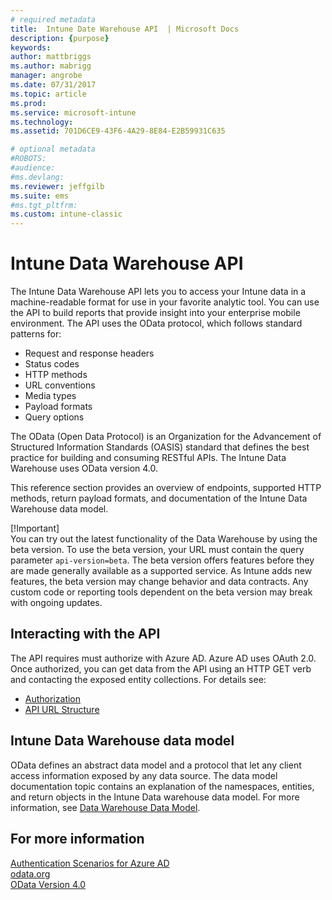 ```yaml
---
# required metadata
title:  Intune Date Warehouse API  | Microsoft Docs 
description: {purpose}
keywords:
author: mattbriggs
ms.author: mabrigg
manager: angrobe
ms.date: 07/31/2017
ms.topic: article
ms.prod:
ms.service: microsoft-intune
ms.technology:
ms.assetid: 701D6CE9-43F6-4A29-8E84-E2B59931C635

# optional metadata
#ROBOTS:
#audience:
#ms.devlang:
ms.reviewer: jeffgilb
ms.suite: ems
#ms.tgt_pltfrm:
ms.custom: intune-classic
---
```


#  Intune Data Warehouse API

The Intune Data Warehouse API lets you to access your Intune data in a machine-readable format for use in your favorite analytic tool. You can use the API to build reports that provide insight into your enterprise mobile environment. The API uses the OData protocol, which follows standard patterns for:

  -   Request and response headers
  -   Status codes
  -   HTTP methods
  -   URL conventions
  -   Media types
  -   Payload formats
  -   Query options

The OData (Open Data Protocol) is an Organization for the Advancement of Structured Information Standards (OASIS) standard that defines the best practice for building and consuming RESTful APIs. The Intune Data Warehouse uses OData version 4.0.

This reference section provides an overview of endpoints, supported HTTP methods, return payload formats, and documentation of the Intune Data Warehouse data model.

[!Important]  
You can try out the latest functionality of the Data Warehouse by using the beta version. To use the beta version, your URL must contain the query parameter `api-version=beta`. The beta version offers features before they are made generally available as a supported service. As Intune adds new features, the beta version may change behavior and data contracts. Any custom code or reporting tools dependent on the beta version may break with ongoing updates. <!--If you experience problems with the beta service, follow [link to feedback process]() to report the issue or provide feedback.-->

<!-- ## OData custom client

You can access the Intune Data Warehouse data model through RESTful endpoints. To gain access to your data, your client must authorize with Microsoft Azure Active Directory (Azure AD) using OAuth 2.0. You first set up a web app and a client app in Azure, grant permissions to the client. Your local client will get authorization, can then communicate with the Data Warehouse endpoints.

For more information, see [Get data from the Data Warehouse API with a REST client](Get-data-REST.md) -->

## Interacting with the API

The API requires must authorize with Azure AD. Azure AD uses OAuth 2.0. Once authorized, you can get data from the API using an HTTP GET verb and contacting the exposed entity collections. For details see:

 -  [Authorization](reports-api-authorization.md)
 -  [API URL Structure](reports-api-url-structure.md)

## Intune Data Warehouse data model

OData defines an abstract data model and a protocol that let any client access information exposed by any data source. The data model documentation topic contains an explanation of the namespaces, entities, and return objects in the Intune Data warehouse data model. For more information, see [Data Warehouse Data Model](reports-ref-data-model.md).

## For more information

[Authentication Scenarios for Azure AD](https://docs.microsoft.com/azure/active-directory/develop/active-directory-authentication-scenarios)  
[odata.org](http://www.odata.org)  
[OData Version 4.0](http://docs.oasis-open.org/odata/odata/v4.0/odata-v4.0-part1-protocol.html)  
